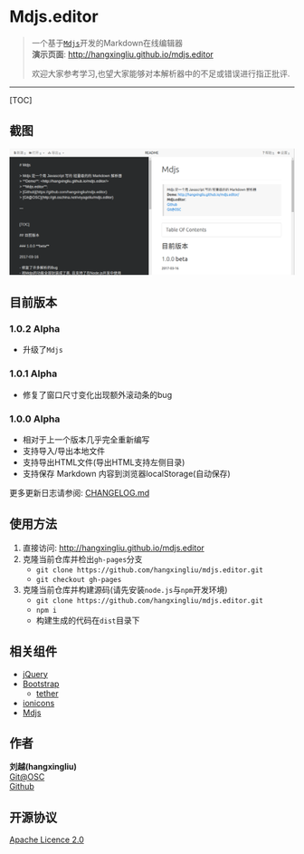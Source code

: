 # Mdjs.editor

> 一个基于[`Mdjs`][mdjs]开发的Markdown在线编辑器   
> **演示页面**: <http://hangxingliu.github.io/mdjs.editor>
> 
> 欢迎大家参考学习,也望大家能够对本解析器中的不足或错误进行指正批评.

[mdjs]: https://github.com/hangxingliu/mdjs

---

[TOC]

## 截图

![](readme/screenshot1.png)

## 目前版本 

### 1.0.2 **Alpha**

- 升级了`Mdjs`

### 1.0.1 **Alpha**

- 修复了窗口尺寸变化出现额外滚动条的bug

### 1.0.0 **Alpha**

- 相对于上一个版本几乎完全重新编写
- 支持导入/导出本地文件
- 支持导出HTML文件(导出HTML支持左侧目录)
- 支持保存 Markdown 内容到浏览器localStorage(自动保存)

更多更新日志请参阅: [CHANGELOG.md](CHANGELOG.md)

## 使用方法

1. 直接访问: <http://hangxingliu.github.io/mdjs.editor>  
2. 克隆当前仓库并检出`gh-pages`分支
	- `git clone https://github.com/hangxingliu/mdjs.editor.git`
	- `git checkout gh-pages`
3. 克隆当前仓库并构建源码(请先安装`node.js`与`npm`开发环境)
	- `git clone https://github.com/hangxingliu/mdjs.editor.git`
	- `npm i`
	- 构建生成的代码在`dist`目录下


## 相关组件

- [jQuery](http://jquery.com/)
- [Bootstrap](http://getbootstrap.com/)
	- [tether](http://tether.io/docs/welcome)
- [ionicons](http://ionicons.com/)
- [Mdjs][mdjs]

## 作者

**刘越(hangxingliu)**   
[Git@OSC](https://git.oschina.net/voyageliu)   
[Github](https://github.com/hangxingliu)

## 开源协议

[Apache Licence 2.0](LICENSE)
